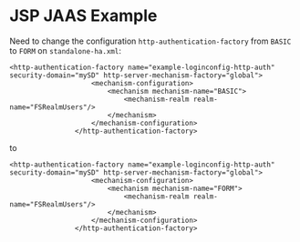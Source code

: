 JSP JAAS Example
===

Need to change the configuration `http-authentication-factory` from `BASIC` to `FORM` on `standalone-ha.xml`:

```
<http-authentication-factory name="example-loginconfig-http-auth" security-domain="mySD" http-server-mechanism-factory="global">
                    <mechanism-configuration>
                        <mechanism mechanism-name="BASIC">
                            <mechanism-realm realm-name="FSRealmUsers"/>
                        </mechanism>
                    </mechanism-configuration>
                </http-authentication-factory>
```

to 

~~~
<http-authentication-factory name="example-loginconfig-http-auth" security-domain="mySD" http-server-mechanism-factory="global">
                    <mechanism-configuration>
                        <mechanism mechanism-name="FORM">
                            <mechanism-realm realm-name="FSRealmUsers"/>
                        </mechanism>
                    </mechanism-configuration>
                </http-authentication-factory>
~~~~